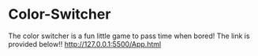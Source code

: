 # Color-Switcher
The color switcher is a fun little game to pass time when bored!
The link is provided below!!
http://127.0.0.1:5500/App.html
